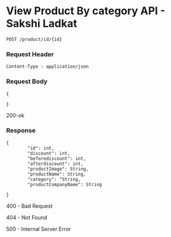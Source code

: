 # View Product By category API - Sakshi Ladkat 
```
POST /product/id/{id}
```

### Request Header
```
Content-Type : application/json
```
### Request Body 
```
{

}
```
200-ok

### Response
```
{
        "id": int,
        "discount": int,
        "beforediscount": int,
        "afterdiscount": int,
        "productImage": String,
        "productName": String,
        "category": "String,
        "productCompanyName": String

}
```
400 - Bad Request 

404 - Not Found

500 - Internal Server Error
